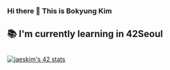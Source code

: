 ### Hi there 👋 This is Bokyung Kim
###
## 📚 I'm currently learning in 42Seoul
##
[![jaeskim's 42 stats](https://badge42.herokuapp.com/api/stats/bokim)](https://github.com/JaeSeoKim/badge42)


<!--
**bokyungkim/bokyungkim** is a ✨ _special_ ✨ repository because its `README.md` (this file) appears on your GitHub profile.

Here are some ideas to get you started:

- 🔭 I’m currently working on ...
- 🌱 I’m currently learning ...
- 👯 I’m looking to collaborate on ...
- 🤔 I’m looking for help with ...
- 💬 Ask me about ...
- 📫 How to reach me: ...
- 😄 Pronouns: ...
- ⚡ Fun fact: ...
-->
